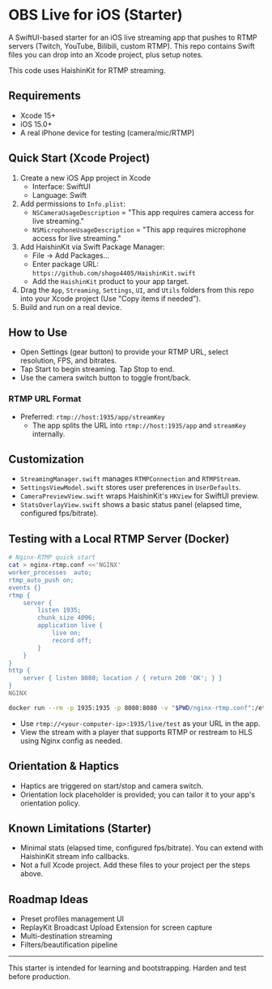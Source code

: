 # OBS Live for iOS (Starter)

A SwiftUI-based starter for an iOS live streaming app that pushes to RTMP servers (Twitch, YouTube, Bilibili, custom RTMP). This repo contains Swift files you can drop into an Xcode project, plus setup notes.

This code uses HaishinKit for RTMP streaming.

## Requirements

- Xcode 15+
- iOS 15.0+
- A real iPhone device for testing (camera/mic/RTMP)

## Quick Start (Xcode Project)

1. Create a new iOS App project in Xcode
   - Interface: SwiftUI
   - Language: Swift
2. Add permissions to `Info.plist`:
   - `NSCameraUsageDescription` = "This app requires camera access for live streaming."
   - `NSMicrophoneUsageDescription` = "This app requires microphone access for live streaming."
3. Add HaishinKit via Swift Package Manager:
   - File → Add Packages…
   - Enter package URL: `https://github.com/shogo4405/HaishinKit.swift`
   - Add the `HaishinKit` product to your app target.
4. Drag the `App`, `Streaming`, `Settings`, `UI`, and `Utils` folders from this repo into your Xcode project (Use "Copy items if needed").
5. Build and run on a real device.

## How to Use

- Open Settings (gear button) to provide your RTMP URL, select resolution, FPS, and bitrates.
- Tap Start to begin streaming. Tap Stop to end.
- Use the camera switch button to toggle front/back.

### RTMP URL Format

- Preferred: `rtmp://host:1935/app/streamKey`
  - The app splits the URL into `rtmp://host:1935/app` and `streamKey` internally.

## Customization

- `StreamingManager.swift` manages `RTMPConnection` and `RTMPStream`.
- `SettingsViewModel.swift` stores user preferences in `UserDefaults`.
- `CameraPreviewView.swift` wraps HaishinKit's `HKView` for SwiftUI preview.
- `StatsOverlayView.swift` shows a basic status panel (elapsed time, configured fps/bitrate).

## Testing with a Local RTMP Server (Docker)

```bash
# Nginx-RTMP quick start
cat > nginx-rtmp.conf <<'NGINX'
worker_processes  auto;
rtmp_auto_push on;
events {}
rtmp {
    server {
        listen 1935;
        chunk_size 4096;
        application live {
            live on;
            record off;
        }
    }
}
http {
    server { listen 8080; location / { return 200 'OK'; } }
}
NGINX

docker run --rm -p 1935:1935 -p 8080:8080 -v "$PWD/nginx-rtmp.conf":/etc/nginx/nginx.conf:ro alfg/nginx-rtmp
```

- Use `rtmp://<your-computer-ip>:1935/live/test` as your URL in the app.
- View the stream with a player that supports RTMP or restream to HLS using Nginx config as needed.

## Orientation & Haptics

- Haptics are triggered on start/stop and camera switch.
- Orientation lock placeholder is provided; you can tailor it to your app's orientation policy.

## Known Limitations (Starter)

- Minimal stats (elapsed time, configured fps/bitrate). You can extend with HaishinKit stream info callbacks.
- Not a full Xcode project. Add these files to your project per the steps above.

## Roadmap Ideas

- Preset profiles management UI
- ReplayKit Broadcast Upload Extension for screen capture
- Multi-destination streaming
- Filters/beautification pipeline

---

This starter is intended for learning and bootstrapping. Harden and test before production.